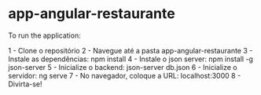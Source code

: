 # app-angular-restaurante

To run the application:

1 - Clone o repositório
2 - Navegue até a pasta app-angular-restaurante
3 - Instale as dependências: npm install
4 - Instale o json server: npm install -g json-server
5 - Inicialize o backend: json-server db.json
6 - Inicialize o servidor: ng serve
7 - No navegador, coloque a URL: localhost:3000
8 - Divirta-se!
